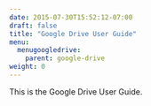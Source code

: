 ```yaml
---
date: 2015-07-30T15:52:12-07:00
draft: false
title: "Google Drive User Guide"
menu:
  menugoogledrive:
    parent: google-drive
weight: 0
---
```


This is the Google Drive User Guide.

